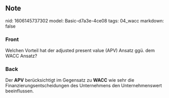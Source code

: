 ## Note
nid: 1606145737302
model: Basic-d7a3e-4ce08
tags: 04_wacc
markdown: false

### Front
<p>Welchen Vorteil hat der adjusted present value (APV) Ansatz ggü.
dem WACC Ansatz?

### Back
Der <b>APV</b> berücksichtigt im Gegensatz zu <b>WACC</b> wie sehr
die Finanzierungsentscheidungen des Unternehmens den
Unternehmenswert beeinflussen.
